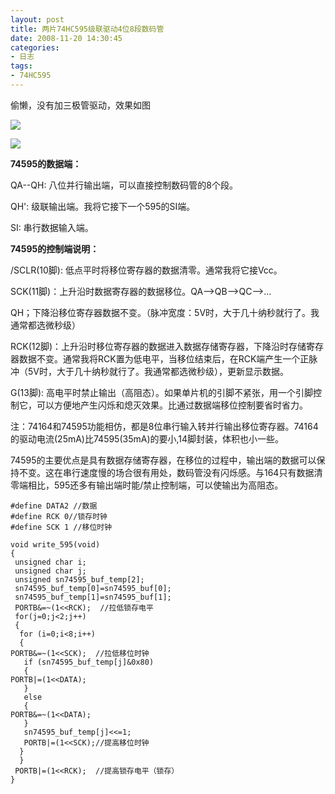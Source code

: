 ```yaml
---
layout: post
title: 两片74HC595级联驱动4位8段数码管 
date: 2008-11-20 14:30:45
categories:
- 日志
tags:
- 74HC595
---
```


偷懒，没有加三极管驱动，效果如图

![](http://i1328.photobucket.com/albums/w532/xwlogic/github%20pages/595_1_zpsc646a9e0.jpg)

![](http://i1328.photobucket.com/albums/w532/xwlogic/github%20pages/595_2_zps659b29bf.jpg)

**74595的数据端：**

QA--QH: 八位并行输出端，可以直接控制数码管的8个段。

QH': 级联输出端。我将它接下一个595的SI端。

SI: 串行数据输入端。
 
**74595的控制端说明：**

/SCLR(10脚): 低点平时将移位寄存器的数据清零。通常我将它接Vcc。

SCK(11脚)：上升沿时数据寄存器的数据移位。QA-->QB-->QC-->...

QH；下降沿移位寄存器数据不变。（脉冲宽度：5V时，大于几十纳秒就行了。我通常都选微秒级）

RCK(12脚)：上升沿时移位寄存器的数据进入数据存储寄存器，下降沿时存储寄存器数据不变。通常我将RCK置为低电平，当移位结束后，在RCK端产生一个正脉冲（5V时，大于几十纳秒就行了。我通常都选微秒级），更新显示数据。

G(13脚): 高电平时禁止输出（高阻态）。如果单片机的引脚不紧张，用一个引脚控制它，可以方便地产生闪烁和熄灭效果。比通过数据端移位控制要省时省力。

注：74164和74595功能相仿，都是8位串行输入转并行输出移位寄存器。74164的驱动电流(25mA)比74595(35mA)的要小,14脚封装，体积也小一些。

74595的主要优点是具有数据存储寄存器，在移位的过程中，输出端的数据可以保持不变。这在串行速度慢的场合很有用处，数码管没有闪烁感。与164只有数据清零端相比，595还多有输出端时能/禁止控制端，可以使输出为高阻态。

    #define DATA2 //数据
    #define RCK 0//锁存时钟
    #define SCK 1 //移位时钟
     
    void write_595(void)
    {
     unsigned char i;
     unsigned char j;
     unsigned sn74595_buf_temp[2];
     sn74595_buf_temp[0]=sn74595_buf[0];
     sn74595_buf_temp[1]=sn74595_buf[1];
     PORTB&=~(1<<RCK);  //拉低锁存电平
     for(j=0;j<2;j++)
     {
      for (i=0;i<8;i++)
      {
    PORTB&=~(1<<SCK);  //拉低移位时钟
       if (sn74595_buf_temp[j]&0x80)
       {
    PORTB|=(1<<DATA);
       }
       else
       {
    PORTB&=~(1<<DATA);
       }
       sn74595_buf_temp[j]<<=1;
       PORTB|=(1<<SCK);//提高移位时钟
      }
      }
     PORTB|=(1<<RCK);  //提高锁存电平（锁存）
    }